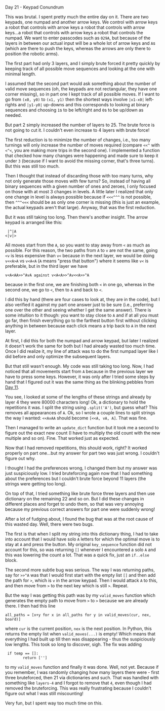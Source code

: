 Day 21 - Keypad Conundrum

This was brutal. I spent pretty much the entire day on it. There are two keypads, one numpad and another arrow keys. We control with arrow keys a robot that controls with arrow keys a robot that controls with arrow keys...a robot that controls with arrow keys a robot that controls the numpad. We want to enter passcodes such as `029A`, but because of the layers in between our actual input will be a whole lot of arrow keys and `A`s (which are there to push the keys, whereas the arrows are only there to position the robotic arms).

The first part had only 3 layers, and I simply brute forced it pretty quickly by keeping track of all possible move sequences and looking at the one with minimal length.

I assumed that the second part would ask something about the number of valid move sequences (oh, the keypads are not rectangular, they have one corner missing), so in part one I kept track of all possible moves. If I want to go from `(x0, y0)` to `(x1, y1)` then the shortest ways involve `|x1-x0|` left-rights and `|y1-y0|` up-downs and this corresponds to looking at binary sequences and choosing `1`s to be left/right and `0`s to be up/down as needed.

But part 2 simply increased the number of layers to 25. The brute force is not going to cut it. I couldn't even increase to 4 layers with brute force!

The first reduction is to minimize the number of changes, i.e., too many turnings will only increase the number of moves required (compare `<<^` with `<^<`, you are making more trips in the second one). I implemented a function that checked how many changes were happening and made sure to keep it under `3` (because if I want to avoid the missing corner, that's three turns). But this was still too much.

Then I thought that instead of discarding those with too many turns, why not only generate those moves with few turns? So, instead of having all binary sequences with a given number of ones and zeroes, I only focused on those with at most 3 changes in levels. A little later I realized that only one change in level is always possible because if `<<<^^^` is not possible, then `^^^<<<` should be as only one corner is missing (this is just an example, the actual keypads aren't that large). Anyway, that was the first reduction.

But it was still taking too long. Then there's another insight. The arrow keypad is arranged like this:
```
 |^|A
<|v|>
```
All moves start from the `A`, so you want to stay away from `<` as much as possible. For this reason, the two paths from `A` to `v` are not the same, going `<v` is less expensive than `v<` because in the next layer, we would be doing `v<<A>A` vs `v<A<A` (`A` means "press that button") where it seems like `v<` is preferable, but in the third layer we have
```
v<A<AA>>^AvA against v<A<A>>^Av<<A>>^A
```
because in the first one, we are finishing both `<` in one go, whereas in the second one, we go to `<`, then to `A` and back to `<`.

I did this by hand (there are four cases to look at, they are in the code), but I also verified it against my part one answer just to be sure (i.e., preferring one over the other and seeing whether I get the same answer). There is some intuition to it though: you want to stay close to `A` and if at all you must go far, then finish everything go to the farthest button first without clicking anything in between because each click means a trip back to `A` in the next layer.

At first, I did this for both the numpad and arrow keypad, but later I realized it doesn't work the same for both but I had already wasted too much time. Once I did realize it, my line of attack was to do the first numpad layer like I did before and only optimize the subsequent layers.

But that still wasn't enough. My code was still taking too long. Now, I had noticed that all movements start from `A` because in the previous layer we have to press some keys. However, it was only after I tried some steps by hand that I figured out it was the same thing as the blinking pebbles from [Day 11](https://github.com/shrivathsap/advent_of_code/tree/main/2024/day11).

You see, I looked at some of the lengths of these strings and already by layer 4 they were 80000 characters long! Ok, a dictionary to hold the repetitions it was. I split the string using `.split('A')`, but guess what? This removes all appearances of `A`. Ok, so I wrote a couple lines to split strings the way I wanted: `<<AvAA` should become `[<<A, vA, A]`. That was fine.

Then I managed to write an `update_dict` function but it took me a second to figure out the exact new count (I have to multiply the old count with the new multiple and so on). Fine. That worked just as expected.

Now that I had removed repetitions, this should work, right? It worked properly on part one...but my answer for part two was just wrong. I couldn't figure out why.

I thought I had the preferences wrong, I changed them but my answer was just suspiciously low. I tried bruteforcing again now that I had something about the preferences but I couldn't brute force beyond 11 layers (the strings were getting too long).

On top of that, I tried something like brute force three layers and then use dictionary on the remaining 22 and so on. But I did these changes in different places and forget to undo them, so that was very annoying because my previous correct answers for part one were suddenly wrong!

After a lot of fudging about, I found the bug that was at the root cause of this wasted day. Well, there were two bugs.

The first is that when I split my string into this dictionary thing, I had to take into account that I would have solo `A` letters for which the optimal move is to stay at `A` and press the button. My original `key_sequence` function did not account for this, so was returning `[]` whenever I encountered a solo `A` and this was lowering the count a lot. That was a quick fix, just an `if..else` block.

The second more subtle bug was serious. The way I was returning paths, say for `>>^A` was that I would first start with the empty list `[]` and then add the path for `>`, which is `v` in the arrow keypad. Then I would attack `A` to this, and then move from `>` to the next key which is still `>`. Repeat.

But the way I was getting this path was by my `valid_moves` function which generates the empty path to move from `>` to `>` because we are already there. I then had this line
```
all_paths = [x+y for x in all_paths for y in valid_moves(cur, nex, board)]
```
where `cur` is the current position, `nex` is the next position. In Python, this returns the empty list when `valid_moves(...)` is empty! Which means that everything I had built up till then was disappearing - thus the suspiciously low lengths. This took so long to discover, sigh. The fix was adding
```
 if temp == []:
        return ['']
```
to my `valid_moves` function and finally it was done. Well, not yet. Because if you remember, I was randomly changing how many layers there were - first three bruteforced, then 21 via dictionaries and such. That was handled with something like `layers-4` and I forgot to remove that `4`, even though I had removed the bruteforcing. This was really frustrating because I couldn't figure out what I was still miscounting!

Very fun, but I spent way too much time on this.